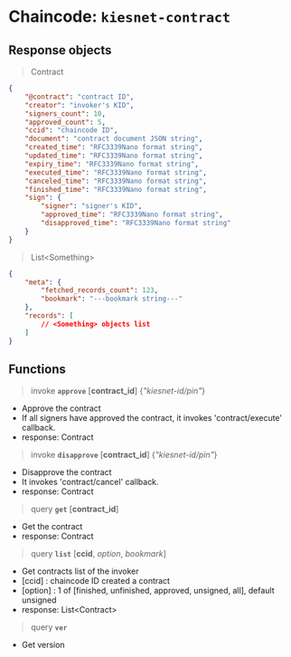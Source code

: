 
# Chaincode: `kiesnet-contract`

## Response objects

> Contract
```json
{
    "@contract": "contract ID",
    "creator": "invoker's KID",
    "signers_count": 10,
    "approved_count": 5,
    "ccid": "chaincode ID",
    "document": "contract document JSON string",
    "created_time": "RFC3339Nano format string",
    "updated_time": "RFC3339Nano format string",
    "expiry_time": "RFC3339Nano format string",
    "executed_time": "RFC3339Nano format string",
    "canceled_time": "RFC3339Nano format string",
    "finished_time": "RFC3339Nano format string",
    "sign": {
        "signer": "signer's KID",
        "approved_time": "RFC3339Nano format string",
        "disapproved_time": "RFC3339Nano format string"
    }
}
```

> List\<Something>
```json
{
    "meta": {
        "fetched_records_count": 123,
        "bookmark": "---bookmark string---"
    },
    "records": [
        // <Something> objects list
    ]
}
```

## Functions

> invoke __`approve`__ [__contract_id__] {_"kiesnet-id/pin"_}
- Approve the contract
- If all signers have approved the contract, it invokes 'contract/execute' callback.
- response: Contract

> invoke __`disapprove`__ [__contract_id__] {_"kiesnet-id/pin"_}
- Disapprove the contract
- It invokes 'contract/cancel' callback.
- response: Contract

> query __`get`__ [__contract_id__]
- Get the contract
- response: Contract

> query __`list`__ [__ccid__, _option_, _bookmark_]
- Get contracts list of the invoker
- [ccid] : chaincode ID created a contract
- [option] : 1 of [finished, unfinished, approved, unsigned, all], default unsigned
- response: List\<Contract>

> query __`ver`__
- Get version
